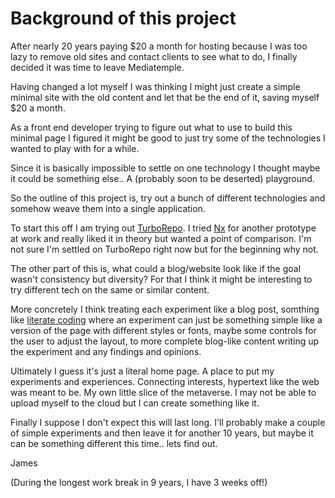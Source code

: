 # Background of this project

After nearly 20 years paying $20 a month for hosting because I was too lazy to remove old sites and contact clients to see what to do, I finally decided it was time to leave Mediatemple.

Having changed a lot myself I was thinking I might just create a simple minimal site with the old content and let that be the end of it, saving myself $20 a month.

As a front end developer trying to figure out what to use to build this minimal page I figured it might be good to just try some of the technologies I wanted to play with for a while.

Since it is basically impossible to settle on one technology I thought maybe it could be something else.. A (probably soon to be deserted) playground.

So the outline of this project is, try out a bunch of different technologies and somehow weave them into a single application.

To start this off I am trying out [TurboRepo](https://turborepo.org/). I tried [Nx](https://nx.dev) for another prototype at work and really liked it in theory but wanted a point of comparison. I'm not sure I'm settled on TurboRepo right now but for the beginning why not.

The other part of this is, what could a blog/website look like if the goal wasn't consistency but diversity? For that I think it might be interesting to try different tech on the same or similar content.

More concretely I think treating each experiment like a blog post, somthing like [literate coding](https://en.wikipedia.org/wiki/Literate_programming) where an experiment can just be something simple like a version of the page with different styles or fonts, maybe some controls for the user to adjust the layout, to more complete blog-like content writing up the experiment and any findings and opinions.

Ultimately I guess it's just a literal home page. A place to put my experiments and experiences. Connecting interests, hypertext like the web was meant to be. My own little slice of the metaverse. I may not be able to upload myself to the cloud but I can create something like it.

Finally I suppose I don't expect this will last long. I'll probably make a couple of simple experiments and then leave it for another 10 years, but maybe it can be something different this time.. lets find out.


James

(During the longest work break in 9 years, I have 3 weeks off!)
